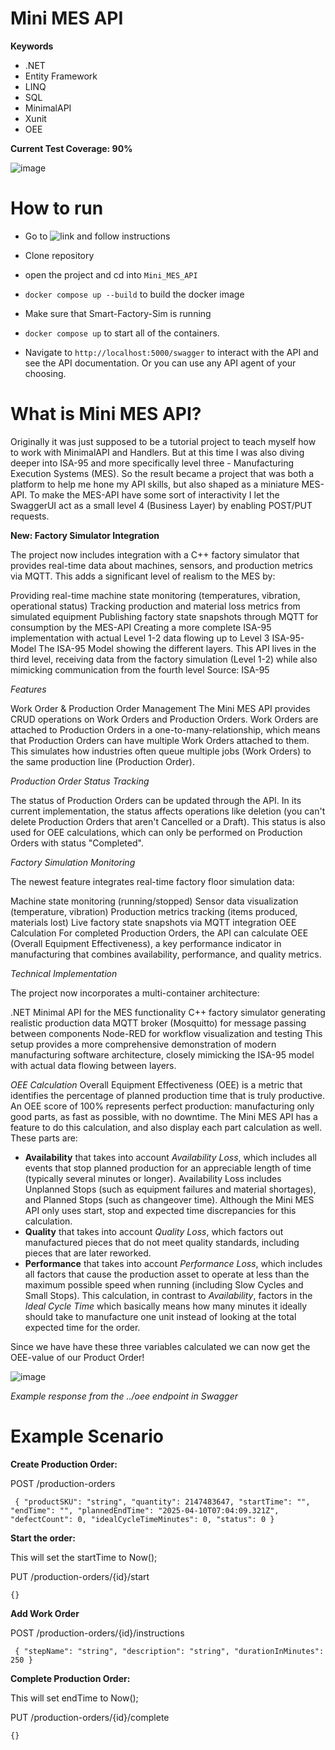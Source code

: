 # Mini MES API

**Keywords**
- .NET
- Entity Framework
- LINQ
- SQL
- MinimalAPI
- Xunit
- OEE

**Current Test Coverage: 90%**

![image](https://github.com/user-attachments/assets/ebce0a84-7dc5-4ddf-9f7f-fdc43871623b)


# How to run

- Go to ![link](https://github.com/sebastianpiresmolin/Smart-Factory-Sim) and follow instructions

- Clone repository
- open the project and cd into `Mini_MES_API`
- `docker compose up --build` to build the docker image
- Make sure that Smart-Factory-Sim is running
- `docker compose up` to start all of the containers.
- Navigate to `http://localhost:5000/swagger` to interact with the API and see the API documentation. Or you can use any API agent of your choosing.


# What is Mini MES API?
Originally it was just supposed to be a tutorial project to teach myself how to work with MinimalAPI and Handlers. But at this time I was also diving deeper into ISA-95 and more specifically level three - Manufacturing Execution Systems (MES). So the result became a project that was both a platform to help me hone my API skills, but also shaped as a miniature MES-API. To make the MES-API have some sort of interactivity I let the SwaggerUI act as a small level 4 (Business Layer) by enabling POST/PUT requests.

**New: Factory Simulator Integration**

The project now includes integration with a C++ factory simulator that provides real-time data about machines, sensors, and production metrics via MQTT. This adds a significant level of realism to the MES by:

Providing real-time machine state monitoring (temperatures, vibration, operational status)
Tracking production and material loss metrics from simulated equipment
Publishing factory state snapshots through MQTT for consumption by the MES-API
Creating a more complete ISA-95 implementation with actual Level 1-2 data flowing up to Level 3
ISA-95-Model The ISA-95 Model showing the different layers. This API lives in the third level, receiving data from the factory simulation (Level 1-2) while also mimicking communication from the fourth level Source: ISA-95

*Features*

Work Order & Production Order Management
The Mini MES API provides CRUD operations on Work Orders and Production Orders. Work Orders are attached to Production Orders in a one-to-many-relationship, which means that Production Orders can have multiple Work Orders attached to them. This simulates how industries often queue multiple jobs (Work Orders) to the same production line (Production Order).

*Production Order Status Tracking*

The status of Production Orders can be updated through the API. In its current implementation, the status affects operations like deletion (you can't delete Production Orders that aren't Cancelled or a Draft). This status is also used for OEE calculations, which can only be performed on Production Orders with status "Completed".

*Factory Simulation Monitoring*

The newest feature integrates real-time factory floor simulation data:

Machine state monitoring (running/stopped)
Sensor data visualization (temperature, vibration)
Production metrics tracking (items produced, materials lost)
Live factory state snapshots via MQTT integration
OEE Calculation
For completed Production Orders, the API can calculate OEE (Overall Equipment Effectiveness), a key performance indicator in manufacturing that combines availability, performance, and quality metrics.

*Technical Implementation*

The project now incorporates a multi-container architecture:

.NET Minimal API for the MES functionality
C++ factory simulator generating realistic production data
MQTT broker (Mosquitto) for message passing between components
Node-RED for workflow visualization and testing
This setup provides a more comprehensive demonstration of modern manufacturing software architecture, closely mimicking the ISA-95 model with actual data flowing between layers.


*OEE Calculation*
Overall Equipment Effectiveness (OEE) is a metric that identifies the percentage of planned production time that is truly productive. An OEE score of 100% represents perfect production: manufacturing only good parts, as fast as possible, with no downtime. The Mini MES API has a feature to do this calculation, and also display each part calculation as well. These parts are: 
- **Availability** that takes into account *Availability Loss*, which includes all events that stop planned production for an appreciable length of time (typically several minutes or longer). Availability Loss includes Unplanned Stops (such as equipment failures and material shortages), and Planned Stops (such as changeover time). Although the Mini MES API only uses start, stop and expected time discrepancies for this calculation.
- **Quality** that takes into account *Quality Loss*, which factors out manufactured pieces that do not meet quality standards, including pieces that are later reworked.
- **Performance** that takes into account *Performance Loss*, which includes all factors that cause the production asset to operate at less than the maximum possible speed when running (including Slow Cycles and Small Stops). This calculation, in contrast to *Availability*, factors in the *Ideal Cycle Time* which basically means how many minutes it ideally should take to manufacture one unit instead of looking at the total expected time for the order.

Since we have have these three variables calculated we can now get the OEE-value of our Product Order!

![image](https://github.com/user-attachments/assets/b495a034-18f9-4b82-87e3-5eddec565093)

*Example response from the ../oee endpoint in Swagger*

# Example Scenario

**Create Production Order:**

POST /production-orders

`
{
  "productSKU": "string",
  "quantity": 2147483647,
  "startTime": "",
  "endTime": "",
  "plannedEndTime": "2025-04-10T07:04:09.321Z",
  "defectCount": 0,
  "idealCycleTimeMinutes": 0,
  "status": 0
}`


**Start the order:**

This will set the startTime to Now();

PUT /production-orders/{id}/start


`{}`


**Add Work Order**

POST /production-orders/{id}/instructions

`
{
  "stepName": "string",
  "description": "string",
  "durationInMinutes": 250
}`


**Complete Production Order:**

This will set endTime to Now();

PUT /production-orders/{id}/complete

`{}`
